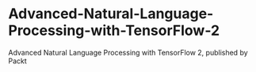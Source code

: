 # Advanced-Natural-Language-Processing-with-TensorFlow-2
Advanced Natural Language Processing with TensorFlow 2, published by Packt
